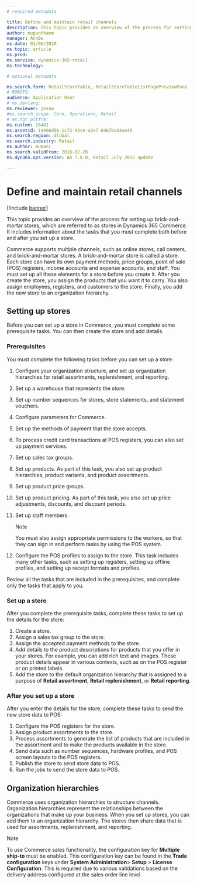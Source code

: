 ```yaml
---
# required metadata

title: Define and maintain retail channels
description: This topic provides an overview of the process for setting up brick-and-mortar stores, which are referred to as stores in Dynamics 365 Commerce. It includes information about the tasks that you must complete both before and after you set up a store.
author: mugunthanm
manager: AnnBe
ms.date: 01/06/2020
ms.topic: article
ms.prod: 
ms.service: dynamics-365-retail
ms.technology: 

# optional metadata

ms.search.form: RetailStoreTable, RetailStoreTableListPagePreviewPane
# ROBOTS: 
audience: Application User
# ms.devlang: 
ms.reviewer: josaw
#ms.search.scope: Core, Operations, Retail
# ms.tgt_pltfrm: 
ms.custom: 16481
ms.assetid: 14496d96-1c72-43ce-a2e7-8467bab4ae46
ms.search.region: Global
ms.search.industry: Retail
ms.author: mumani
ms.search.validFrom: 2016-02-28
ms.dyn365.ops.version: AX 7.0.0, Retail July 2017 update

---
```


# Define and maintain retail channels

[!include [banner](includes/banner.md)]

This topic provides an overview of the process for setting up brick-and-mortar stores, which are referred to as stores in Dynamics 365 Commerce. It includes information about the tasks that you must complete both before and after you set up a store.

Commerce supports multiple channels, such as online stores, call centers, and brick-and-mortar stores. A brick-and-mortar store is called a store. Each store can have its own payment methods, price groups, point of sale (POS) registers, income accounts and expense accounts, and staff. You must set up all these elements for a store before you create it. After you create the store, you assign the products that you want it to carry. You also assign employees, registers, and customers to the store. Finally, you add the new store to an organization hierarchy.

## Setting up stores

Before you can set up a store in Commerce, you must complete some prerequisite tasks. You can then create the store and add details.

### Prerequisites

You must complete the following tasks before you can set up a store:

1. Configure your organization structure, and set up organization hierarchies for retail assortments, replenishment, and reporting.
2. Set up a warehouse that represents the store.
3. Set up number sequences for stores, store statements, and statement vouchers.
4. Configure parameters for Commerce.
5. Set up the methods of payment that the store accepts.
6. To process credit card transactions at POS registers, you can also set up payment services.
7. Set up sales tax groups.
8. Set up products. As part of this task, you also set up product hierarchies, product variants, and product assortments.
9. Set up product price groups.
10. Set up product pricing. As part of this task, you also set up price adjustments, discounts, and discount periods.
11. Set up staff members.

    > [!NOTE]
    > You must also assign appropriate permissions to the workers, so that they can sign in and perform tasks by using the POS system.

12. Configure the POS profiles to assign to the store. This task includes many other tasks, such as setting up registers, setting up offline profiles, and setting up receipt formats and profiles.

Review all the tasks that are included in the prerequisites, and complete only the tasks that apply to you.

### Set up a store

After you complete the prerequisite tasks, complete these tasks to set up the details for the store:

1. Create a store.
2. Assign a sales tax group to the store.
3. Assign the accepted payment methods to the store.
4. Add details to the product descriptions for products that you offer in your stores. For example, you can add rich text and images. These product details appear in various contexts, such as on the POS register or on printed labels.
5. Add the store to the default organization hierarchy that is assigned to a purpose of **Retail assortment**, **Retail replenishment**, or **Retail reporting**.

### After you set up a store

After you enter the details for the store, complete these tasks to send the new store data to POS:

1. Configure the POS registers for the store.
2. Assign product assortments to the store.
3. Process assortments to generate the list of products that are included in the assortment and to make the products available in the store.
4. Send data such as number sequences, hardware profiles, and POS screen layouts to the POS registers.
5. Publish the store to send store data to POS.
6. Run the jobs to send the store data to POS.

## Organization hierarchies

Commerce uses organization hierarchies to structure channels. Organization hierarchies represent the relationships between the organizations that make up your business. When you set up stores, you can add them to an organization hierarchy. The stores then share data that is used for assortments, replenishment, and reporting.

> [!NOTE]
> To use Commerce sales functionality, the configuration key for **Multiple ship-to** must be enabled. This configuration key can be found in the **Trade configuration** keys under **System Administration**\> **Setup** \> **License Configuration**. This is required due to various validations based on the delivery address configured at the sales order line level.

